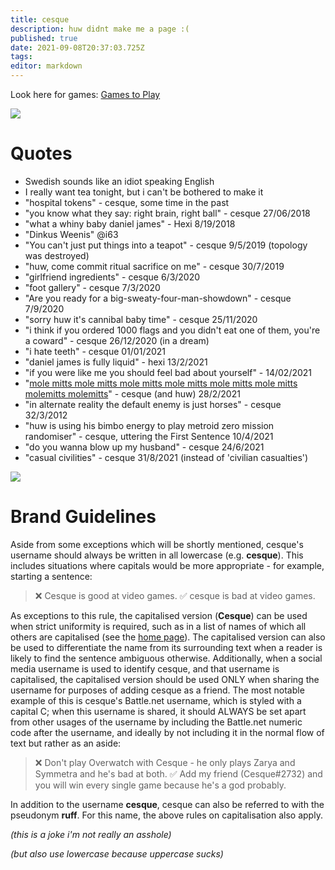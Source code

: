 ```yaml
---
title: cesque
description: huw didnt make me a page :(
published: true
date: 2021-09-08T20:37:03.725Z
tags: 
editor: markdown
---
```


Look here for games: [Games to Play](cesque/games-to-play)

![](https://cesque.com/storage/19/08/11/566210127885.png)
# Quotes
* Swedish sounds like an idiot speaking English
* I really want tea tonight, but i can't be bothered to make it
* "hospital tokens" - cesque, some time in the past
* "you know what they say: right brain, right ball" - cesque 27/06/2018
* "what a whiny baby daniel james" - Hexi 8/19/2018
* "Dinkus Weenis" @i63
* "You can't just put things into a teapot" - cesque 9/5/2019 (topology was destroyed)
* "huw, come commit ritual sacrifice on me" - cesque 30/7/2019
* "girlfriend ingredients" - cesque 6/3/2020
* "foot gallery" - cesque 7/3/2020
* "Are you ready for a big-sweaty-four-man-showdown" - cesque 7/9/2020
* "sorry huw it's cannibal baby time" - cesque 25/11/2020
* "i think if you ordered 1000 flags and you didn't eat one of them, you're a coward" - cesque 26/12/2020 (in a dream)
* "i hate teeth" - cesque 01/01/2021
* "daniel james is fully liquid" - hexi 13/2/2021
* "if you were like me you should feel bad about yourself" - 14/02/2021
* "[mole mitts mole mitts mole mitts mole mitts mole mitts mole mitts molemitts molemitts](https://www.youtube.com/watch?v=KUvQaxnK7sc)" - cesque (and huw) 28/2/2021
* "in alternate reality the default enemy is just horses" - cesque 32/3/2012
* "huw is using his bimbo energy to play metroid zero mission randomiser" - cesque, uttering the First Sentence 10/4/2021
* "do you wanna blow up my husband" - cesque 24/6/2021
* "casual civilities" - cesque 31/8/2021 (instead of 'civilian casualties')

![](https://cesque.com/storage/19/08/28/738482523210.png)
# Brand Guidelines
Aside from some exceptions which will be shortly mentioned, cesque's username should always be written in all lowercase (e.g. **cesque**). This includes situations where capitals would be more appropriate - for example, starting a sentence:

> ❌ Cesque is good at video games.
> ✅ cesque is bad at video games.
> 
As exceptions to this rule, the capitalised version (**Cesque**) can be used when strict uniformity is required, such as in a list of names of which all others are capitalised (see the [home page](home)). The capitalised version can also be used to differentiate the name from its surrounding text when a reader is likely to find the sentence ambiguous otherwise. Additionally, when a social media username is used to identify cesque, and that username is capitalised, the capitalised version should be used ONLY when sharing the username for purposes of adding cesque as a friend. The most notable example of this is cesque's Battle.net username, which is styled with a capital C; when this username is shared, it should ALWAYS be set apart from other usages of the username by including the Battle.net numeric code after the username, and ideally by not including it in the normal flow of text but rather as an aside:

> ❌ Don't play Overwatch with Cesque - he only plays Zarya and Symmetra and he's bad at both.
> ✅ Add my friend (Cesque#2732) and you will win every single game because he's a god probably.

In addition to the username **cesque**, cesque can also be referred to with the pseudonym **ruff**. For this name, the above rules on capitalisation also apply.

*(this is a joke i'm not really an asshole)*

*(but also use lowercase because uppercase sucks)*